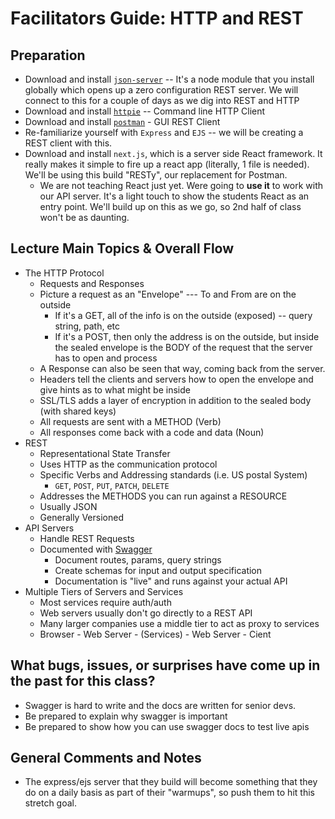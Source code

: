 # Facilitators Guide: HTTP and REST

## Preparation
* Download and install [`json-server`](https://github.com/typicode/json-server) -- It's a node module that you install globally which opens up a zero configuration REST server.  We will connect to this for a couple of days as we dig into REST and HTTP
* Download and install [`httpie`](https://httpie.org/) -- Command line HTTP Client
* Download and install [`postman`](https://www.getpostman.com/) - GUI REST Client
* Re-familiarize yourself with `Express` and `EJS` -- we will be creating a REST client with this.
* Download and install `next.js`, which is a server side React framework. It really makes it simple to fire up a react app (literally, 1 file is needed). We'll be using this build "RESTy", our replacement for Postman.
  * We are not teaching React just yet. Were going to **use it** to work with our API server. It's a light touch to show the students React as an entry point. We'll build up on this as we go, so 2nd half of class won't be as daunting.

## Lecture Main Topics & Overall Flow
* The HTTP Protocol
  * Requests and Responses
  * Picture a request as an "Envelope" --- To and From are on the outside
    * If it's a GET, all of the info is on the outside (exposed) -- query string, path, etc
    * If it's a POST, then only the address is on the outside, but inside the sealed envelope is the BODY of the request that the server has to open and process
  * A Response can also be seen that way, coming back from the server.
  * Headers tell the clients and servers how to open the envelope and give hints as to what might be inside
  * SSL/TLS adds a layer of encryption in addition to the sealed body (with shared keys)
  * All requests are sent with a METHOD (Verb)
  * All responses come back with a code and data (Noun)
* REST
  * Representational State Transfer
  * Uses HTTP as the communication protocol
  * Specific Verbs and Addressing standards (i.e. US postal System)
    * `GET`, `POST`, `PUT`, `PATCH`, `DELETE`
  * Addresses the METHODS you can run against a RESOURCE
  * Usually JSON
  * Generally Versioned
* API Servers
  * Handle REST Requests
  * Documented with [Swagger](https://swagger.io/)
    * Document routes, params, query strings
    * Create schemas for input and output specification
    * Documentation is "live" and runs against your actual API
* Multiple Tiers of Servers and Services
  * Most services require auth/auth
  * Web servers usually don't go directly to a REST API
  * Many larger companies use a middle tier to act as proxy to services
  * Browser - Web Server - (Services) - Web Server - Cient


## What bugs, issues, or surprises have come up in the past for this class?

* Swagger is hard to write and the docs are written for senior devs.
* Be prepared to explain why swagger is important
* Be prepared to show how you can use swagger docs to test live apis

## General Comments and Notes
* The express/ejs server that they build will become something that they do on a daily basis as part of their "warmups", so push them to hit this stretch goal.

